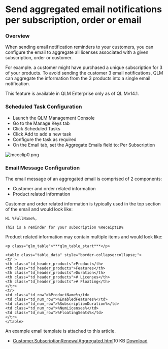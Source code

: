 # Send aggregated email notifications per subscription, order or email

### Overview

When sending email notification reminders to your customers, you can configure the email to aggregate all licenses associated with a given subscription, order or customer.

For example. a customer might have purchased a unique subscription for 3 of your products. To avoid sending the customer 3 email notifications, QLM can aggregate the information from the 3 products into a single email notification.

This feature is available in QLM Enterprise only as of QL Mv14.1.

### Scheduled Task Configuration

* Launch the QLM Management Console
* Go to the Manage Keys tab
* Click Scheduled Tasks
* Click Add to add a new task
* Configure the task as required
* On the Email tab, set the Aggregate Emails field to: Per Subscription

![mceclip0.png](https://support.soraco.co/hc/article\_attachments/360088064151/mceclip0.png)

### Email Message Configuration

The email message of an aggregated email is comprised of 2 components:

* Customer and order related information
* Product related information

Customer and order related information is typically used in the top section of the email and would look like:

```
Hi %FullName%,

This is a reminder for your subscription %ReceiptID%
```

Product related information may contain multiple items and would look like:

```
<p class="qlm_table">***qlm_table_start***</p> 

<table class="table_data" style="border-collapse:collapse;">
<tr >
<th class="td_header_products">Product</th>
<th class="td_header_products">Features</th>
<th class="td_header_products">Duration</th>
<th class="td_header_products"># Licenses</th>
<th class="td_header_products"># Floating</th>
</tr>
<tr>
<td class="td_row">%ProductName%</td>
<td class="td_num_row">%EnabledFeatures%</td>
<td class="td_num_row">%SubscriptionDuration%</td>
<td class="td_num_row">%NumLicenses%</td>
<td class="td_num_row">%FloatingSeats%</td>
</tr>
</table>
```

An example email template is attached to this article.

* [Customer.SubscriptionRenewalAggregated.html](https://support.soraco.co/hc/en-us/article\_attachments/360088064551)10 KB [Download](https://support.soraco.co/hc/en-us/article\_attachments/360088064551)
